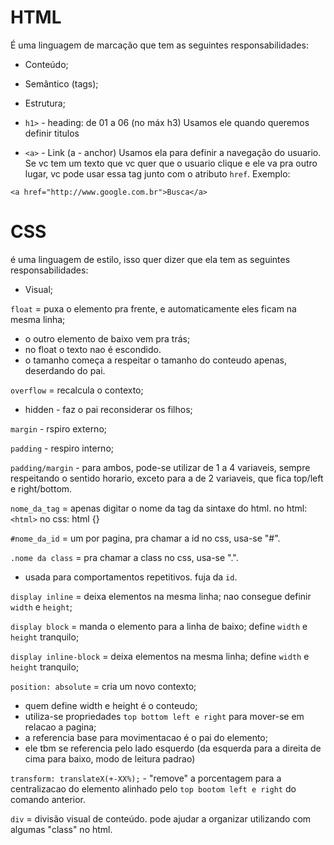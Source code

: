 <!-- @format -->

# HTML

É uma linguagem de marcação que tem as seguintes responsabilidades:

- Conteúdo;
- Semântico (tags);
- Estrutura;

- `h1>` - heading: de 01 a 06 (no máx h3)
  Usamos ele quando queremos definir titulos

- `<a>` - Link (a - anchor)
  Usamos ela para definir a navegação do usuario. Se vc tem um texto que vc quer que o usuario clique e ele va pra outro lugar, vc pode usar essa tag junto com o atributo `href`. Exemplo:

```
<a href="http://www.google.com.br">Busca</a>
```

# CSS

é uma linguagem de estilo, isso quer dizer que ela tem as seguintes responsabilidades:

- Visual;

`float` = puxa o elemento pra frente, e automaticamente eles ficam na mesma linha;

- o outro elemento de baixo vem pra trás;
- no float o texto nao é escondido.
- o tamanho começa a respeitar o tamanho do conteudo apenas, deserdando do pai.

`overflow` = recalcula o contexto;

- hidden - faz o pai reconsiderar os filhos;

`margin` - rspiro externo;

`padding` - respiro interno;

`padding/margin` - para ambos, pode-se utilizar de 1 a 4 variaveis, sempre respeitando o sentido horario, exceto para a de 2 variaveis, que fica top/left e right/bottom.

`nome_da_tag` = apenas digitar o nome da tag da sintaxe do html.
no html: `<html>`
no css: html {}

`#nome_da_id` = um por pagina, pra chamar a id no css, usa-se "#".

`.nome da class` = pra chamar a class no css, usa-se ".".

- usada para comportamentos repetitivos. fuja da `id`.

`display inline` = deixa elementos na mesma linha;
nao consegue definir `width` e `height`;

`display block` = manda o elemento para a linha de baixo;
define `width` e `height` tranquilo;

`display inline-block` = deixa elementos na mesma linha;
define `width` e `height` tranquilo;

`position: absolute` = cria um novo contexto;

- quem define width e height é o conteudo;
- utiliza-se propriedades `top bottom left e right` para mover-se em relacao a pagina;
- a referencia base para movimentacao é o pai do elemento;
- ele tbm se referencia pelo lado esquerdo (da esquerda para a direita de cima para baixo, modo de leitura padrao)

`transform: translateX(+-XX%);` - "remove" a porcentagem para a centralizacao do elemento alinhado pelo `top bootom left e right` do comando anterior.

`div` = divisão visual de conteúdo. pode ajudar a organizar utilizando com algumas "class" no html.
